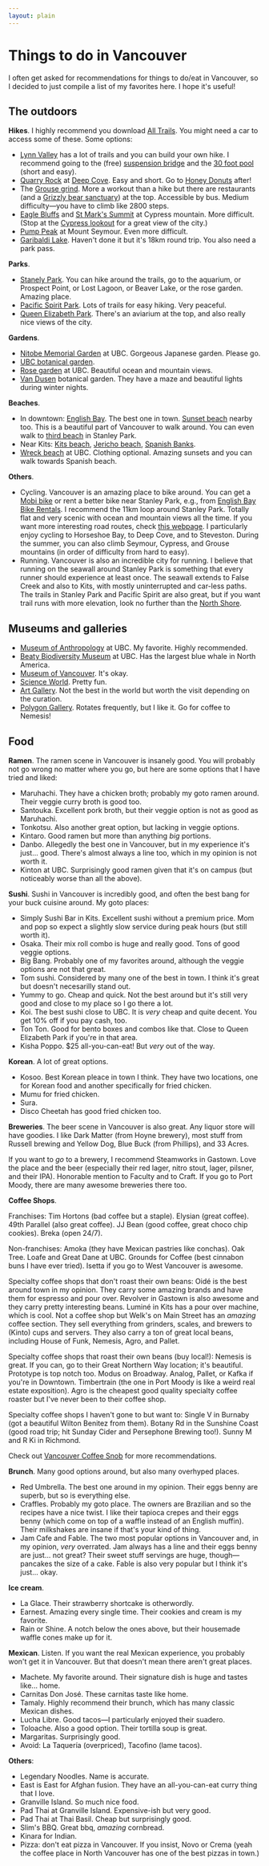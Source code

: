 ```yaml
---
layout: plain
---
```

# Things to do in Vancouver

I often get asked for recommendations
for things to do/eat in Vancouver,
so I decided to just compile a list of my favorites here.
I hope it's useful!

## The outdoors

**Hikes**.
I highly recommend you download [All Trails](https://www.alltrails.com/).
You might need a car to access some of these.
Some options:
- [Lynn Valley](https://www.alltrails.com/parks/canada/british-columbia/lynn-headwaters-regional-park) 
has a lot of trails and you can build your own hike.
I recommend going to the (free) 
[suspension bridge](https://lynncanyon.ca/tour/suspension-bridge/)
and the [30 foot pool](https://lynncanyon.ca/30-foot-pool/)
(short and easy).
- [Quarry Rock](https://www.alltrails.com/trail/canada/british-columbia/quarry-rock-baden-powell-from-deep-cove) 
at [Deep Cove](https://maps.app.goo.gl/wySk4U4FNjPczMDP8).
Easy and short. Go to [Honey Donuts](https://honeydoughnuts.com/) after!
- The [Grouse grind](https://www.grousemountain.com/grousegrind).
More a workout than a hike but there are restaurants 
(and a [Grizzly bear sanctuary](https://www.grousemountain.com/wildlife-refuge))
at the top. Accessible by bus.
Medium difficulty&mdash;you have to climb like 2800 steps.
- [Eagle Bluffs](https://www.alltrails.com/trail/canada/british-columbia/eagleridge-bluffs-via-black-mountain-trail)
and [St Mark's Summit](https://www.alltrails.com/trail/canada/british-columbia/saint-marks-summit)
at Cypress mountain. More difficult. 
(Stop at the [Cypress lookout](https://g.co/kgs/5rmiJ5P)
for a great view of the city.)
- [Pump Peak](https://www.alltrails.com/trail/canada/british-columbia/pump-peak)
at Mount Seymour. Even more difficult.
- [Garibaldi Lake](https://www.alltrails.com/trail/canada/british-columbia/garibaldi-lake--2).
Haven't done it but it's 18km round trip. You also need a park pass.

**Parks**.
- [Stanely Park](https://vancouver.ca/parks-recreation-culture/stanley-park.aspx). 
You can hike around the trails,
go to the aquarium,
or Prospect Point,
or Lost Lagoon,
or Beaver Lake,
or the rose garden. Amazing place.
- [Pacific Spirit Park](https://metrovancouver.org/services/regional-parks/park/pacific-spirit-regional-park).
Lots of trails for easy hiking.
Very peaceful.
- [Queen Elizabeth Park](https://vancouver.ca/parks-recreation-culture/queen-elizabeth-park.aspx).
There's an aviarium at the top,
and also really nice views of the city.

**Gardens**.
- [Nitobe Memorial Garden](https://botanicalgarden.ubc.ca/visit/nitobe-memorial-garden/) at UBC.
Gorgeous Japanese garden. Please go.
- [UBC botanical garden](https://botanicalgarden.ubc.ca/).
- [Rose garden](https://visit.ubc.ca/see-and-do/gardens-and-nature/ubc-rose-garden/) at UBC. 
Beautiful ocean and mountain views.
- [Van Dusen](https://vancouver.ca/parks-recreation-culture/vandusen-botanical-garden.aspx) 
botanical garden. They have a maze and beautiful lights during winter nights.

**Beaches**.
- In downtown: 
[English Bay](https://vancouver.ca/parks-recreation-culture/english-bay-beach.aspx). 
The best one in town. 
[Sunset beach](https://vancouver.ca/parks-recreation-culture/sunset-beach.aspx) nearby too. 
This is a beautiful part of Vancouver to walk around. 
You can even walk to 
[third beach](https://vancouver.ca/parks-recreation-culture/third-beach.aspx)
in Stanley Park.
- Near Kits: 
[Kits beach](https://vancouver.ca/parks-recreation-culture/kitsilano-beach.aspx), 
[Jericho beach](https://vancouver.ca/parks-recreation-culture/jericho-beach.aspx), 
[Spanish Banks](https://vancouver.ca/parks-recreation-culture/spanish-bank-beach.aspx). 
- [Wreck beach](https://visit.ubc.ca/see-and-do/gardens-and-nature/wreck-beach/) at UBC. 
Clothing optional. Amazing sunsets and you can walk towards Spanish beach.

**Others**.
- Cycling. Vancouver is an amazing place to bike around.
You can get a [Mobi bike](https://www.mobibikes.ca/)
or rent a better bike near Stanley Park,
e.g., from 
[English Bay Bike Rentals](https://www.englishbaybikerentals.com/).
I recommend the 11km loop around Stanley Park.
Totally flat and very scenic with ocean and mountain views all the time.
If you want more interesting road routes,
check [this webpage](https://coachpowell.ca/vancouver-cycling-routes/).
I particularly enjoy cycling to Horseshoe Bay, to Deep Cove, and to Steveston.
During the summer, you can also climb Seymour, Cypress, and Grouse mountains
(in order of difficulty from hard to easy).
- Running. Vancouver is also an incredible city for running.
I believe that running on the seawall around Stanley Park is 
something that every runner should experience at least once.
The seawall extends to False Creek and also to Kits,
with mostly uninterrupted and car-less paths.
The trails in Stanley Park and Pacific Spirit are also great,
but if you want trail runs with more elevation,
look no further than the 
[North Shore](https://www.trailrunproject.com/directory/8011399/north-shore).

## Museums and galleries
- [Museum of Anthropology](https://visit.ubc.ca/see-and-do/museums-and-art-galleries/museum-of-anthropology/)
at UBC. My favorite. Highly recommended.
- [Beaty Biodiversity Museum](https://visit.ubc.ca/see-and-do/museums-and-art-galleries/beaty-biodiversity-museum/) at UBC. 
Has the largest blue whale in North America.
- [Museum of Vancouver](https://museumofvancouver.ca/). It's okay.
- [Science World](https://www.scienceworld.ca/). Pretty fun.
- [Art Gallery](https://www.vanartgallery.bc.ca/). 
Not the best in the world but worth the visit depending on the curation.
- [Polygon Gallery](https://thepolygon.ca/). 
Rotates frequently, but I like it. Go for coffee to Nemesis!


## Food

**Ramen**.
The ramen scene in Vancouver is insanely good.
You will probably not go wrong no matter where you go,
but here are some options that I have tried and liked:
- Maruhachi. They have a chicken broth; probably my goto ramen around. 
Their veggie curry broth is good too.
- Santouka. Excellent pork broth, but their veggie option is not as good as Maruhachi.
- Tonkotsu. Also another great option, but lacking in veggie options.
- Kintaro. Good ramen but more than anything *big* portions.
- Danbo. Allegedly the best one in Vancouver, but in my experience it's just... good. 
There's almost always a line too, which in my opinion is not worth it.
- Kinton at UBC. Surprisingly good ramen given that it's on campus 
(but noticeably worse than all the above).

**Sushi**.
Sushi in Vancouver is incredibly good, 
and often the best bang for your buck cuisine around.
My goto places:
- Simply Sushi Bar in Kits. Excellent sushi without a premium price.
Mom and pop so expect a slightly slow service during peak hours 
(but still worth it).
- Osaka. Their mix roll combo is huge and really good. Tons of good veggie options.
- Big Bang. Probably one of my favorites around, 
although the veggie options are not that great.
- Tom sushi. Considered by many one of the best in town. 
I think it's great but doesn't necesarilly stand out.
- Yummy to go. Cheap and quick. 
Not the best around but it's still very good and close to my place so I go there a lot.
- Koi. The best sushi close to UBC. It is *very* cheap and quite decent.
You get 10% off if you pay cash, too.
- Ton Ton. Good for bento boxes and combos like that. 
Close to Queen Elizabeth Park if you're in that area.
- Kisha Poppo. $25 all-you-can-eat! But *very* out of the way.

**Korean**.
A lot of great options.
- Kosoo. Best Korean pleace in town I think.
They have two locations, one for Korean food and another
specifically for fried chicken.
- Mumu for fried chicken.
- Sura.
- Disco Cheetah has good fried chicken too.

**Breweries**.
The beer scene in Vancouver is also great.
Any liquor store will have goodies.
I like Dark Matter (from Hoyne brewery),
most stuff from Russell brewing
and Yellow Dog,
Blue Buck (from Phillips),
and 33 Acres.

If you want to *go* to a brewery,
I recommend Steamworks in Gastown. Love the place and the beer
(especially their red lager, nitro stout, lager, pilsner, and their IPA).
Honorable mention to Faculty and to Craft.
If you go to Port Moody, there are many awesome breweries there too.


**Coffee Shops**.

Franchises:
Tim Hortons (bad coffee but a staple).
Elysian (great coffee).
49th Parallel (also great coffee).
JJ Bean (good coffee, great choco chip cookies).
Breka (open 24/7).

Non-franchises:
Amoka (they have Mexican pastries like conchas).
Oak Tree. Loafe and Great Dane at UBC.
Grounds for Coffee (best cinnabon buns I have ever tried).
Isetta if you go to West Vancouver is awesome.

Specialty coffee shops that don't roast their own beans: 
Oidé is the best around town in my opinion.
They carry some amazing brands and have them for espresso and pour over.
Revolver in Gastown is also awesome and they carry pretty interesting beans. 
Luminé in Kits has a pour over machine, which is cool. 
Not a coffee shop but Welk's on Main Street has an _amazing_ coffee section.
They sell everything from grinders, scales, and brewers
to (Kinto) cups and servers.
They also carry a ton of great local beans,
including House of Funk, Nemesis, Agro, and Pallet.

Specialty coffee shops that roast their own beans (buy local!):
Nemesis is great. 
If you can, go to their Great Northern Way location; it's beautiful.
Prototype is top notch too. 
Modus on Broadway. 
Analog, Pallet, or Kafka if you're in Downtown. 
Timbertrain (the one in Port Moody is like a weird real estate exposition).
Agro is the cheapest good quality specialty coffee roaster 
but I've never been to their coffee shop.

Specialty coffee shops I haven't gone to but want to:
Single V in Burnaby (got a beautiful Wilton Benitez from them).
Botany Rd in the Sunshine Coast 
(good road trip; hit Sunday Cider and Persephone Brewing too!).
Sunny M and R Ki in Richmond.

Check out [Vancouver Coffee Snob](https://www.vancouvercoffeesnob.com/)
for more recommendations.


**Brunch**.
Many good options around,
but also many overhyped places.
- Red Umbrella. The best one around in my opinion.
Their eggs benny are superb, but so is everything else.
- Craffles. Probably my goto place. The owners are Brazilian
and so the recipes have a nice twist.
I like their tapioca crepes and their eggs benny 
(which come on top of a waffle instead of an English muffin).
Their milkshakes are insane if that's your kind of thing.
- Jam Cafe and Fable. The two most popular options in Vancouver and,
in my opinion, *very* overrated.
Jam always has a line and their eggs benny are just... not great?
Their sweet stuff servings are huge, though&mdash;pancakes the size of a cake.
Fable is also very popular but I think it's just... okay.

**Ice cream**.
- La Glace. Their strawberry shortcake is otherwordly.
- Earnest. Amazing every single time. Their cookies and cream is my favorite.
- Rain or Shine. A notch below the ones above,
but their housemade waffle cones make up for it.

**Mexican**.
Listen. If you want the real Mexican experience,
you probably won't get it in Vancouver.
But that doesn't mean there aren't great places.
- Machete. My favorite around. Their signature dish is huge and tastes like... home.
- Carnitas Don José. These carnitas taste like home.
- Tamaly. Highly recommend their brunch, which has many classic Mexican dishes.
- Lucha Libre. Good tacos&mdash;I particularly enjoyed their suadero.
- Toloache. Also a good option. Their tortilla soup is great.
- Margaritas. Surprisingly good.
- Avoid: La Taquería (overpriced), Tacofino (lame tacos).

**Others**:
- Legendary Noodles. Name is accurate.
- East is East for Afghan fusion. 
They have an all-you-can-eat curry thing that I love.
- Granville Island. So much nice food.
- Pad Thai at Granville Island. Expensive-ish but very good.
- Pad Thai at Thai Basil. Cheap but surprisingly good.
- Slim's BBQ. Great bbq, *amazing* cornbread.
- Kinara for Indian.
- Pizza: don't eat pizza in Vancouver. If you insist, Novo or Crema 
(yeah the coffee place in North Vancouver has one of the best pizzas in town.)